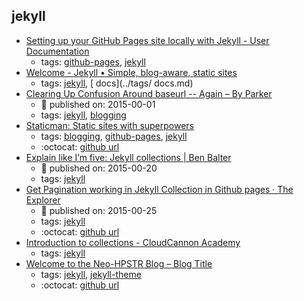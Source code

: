 jekyll 
---
* [Setting up your GitHub Pages site locally with Jekyll - User Documentation        ](https://help.github.com/articles/setting-up-your-github-pages-site-locally-with-jekyll/)
    * tags: [github-pages](../tags/github-pages.md), [jekyll](../tags/jekyll.md)
* [Welcome - Jekyll • Simple, blog-aware, static sites](http://jekyllrb.com/docs/home/)
    * tags: [jekyll](../tags/jekyll.md), [ docs](../tags/ docs.md)
* [Clearing Up Confusion Around baseurl -- Again – By Parker](https://byparker.com/blog/2014/clearing-up-confusion-around-baseurl/)
    * :calendar: published on: 2015-00-01
    * tags: [jekyll](../tags/jekyll.md), [blogging](../tags/blogging.md)
* [Staticman: Static sites with superpowers](https://staticman.net/)
    * tags: [blogging](../tags/blogging.md), [github-pages](../tags/github-pages.md), [jekyll](../tags/jekyll.md)
    * :octocat: [github url](https://github.com/eduardoboucas/staticman)
* [Explain like I’m five: Jekyll collections | Ben Balter](http://ben.balter.com/2015/02/20/jekyll-collections/)
    * :calendar: published on: 2015-00-20
    * tags: [jekyll](../tags/jekyll.md)
* [Get Pagination working in Jekyll Collection in Github pages · The Explorer      ](http://anjesh.github.io/2015/01/25/collection-pagination-working-github-pages/)
    * :calendar: published on: 2015-00-25
    * tags: [jekyll](../tags/jekyll.md)
    * :octocat: [github url](https://github.com/pagination-demo/pagination-demo.github.io)
* [Introduction to collections - CloudCannon Academy](https://learn.cloudcannon.com/jekyll/introduction-to-jekyll-collections/)
    * tags: [jekyll](../tags/jekyll.md)
* [Welcome to the Neo-HPSTR Blog – Blog Title](http://aronbordin.com/neo-hpstr-jekyll-theme/)
    * tags: [jekyll](../tags/jekyll.md), [jekyll-theme](../tags/jekyll-theme.md)
    * :octocat: [github url](https://github.com/aron-bordin/neo-hpstr-jekyll-theme)
